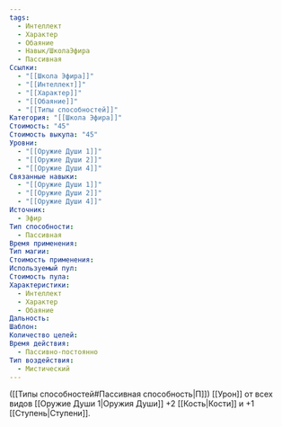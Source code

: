 ```yaml
---
tags:
  - Интеллект
  - Характер
  - Обаяние
  - Навык/ШколаЭфира
  - Пассивная
Ссылки:
  - "[[Школа Эфира]]"
  - "[[Интеллект]]"
  - "[[Характер]]"
  - "[[Обаяние]]"
  - "[[Типы способностей]]"
Категория: "[[Школа Эфира]]"
Стоимость: "45"
Стоимость выкупа: "45"
Уровни:
  - "[[Оружие Души 1]]"
  - "[[Оружие Души 2]]"
  - "[[Оружие Души 4]]"
Связанные навыки:
  - "[[Оружие Души 1]]"
  - "[[Оружие Души 2]]"
  - "[[Оружие Души 4]]"
Источник:
  - Эфир
Тип способности:
  - Пассивная
Время применения: 
Тип магии: 
Стоимость применения: 
Используемый пул: 
Стоимость пула: 
Характеристики:
  - Интеллект
  - Характер
  - Обаяние
Дальность: 
Шаблон: 
Количество целей: 
Время действия:
  - Пассивно-постоянно
Тип воздействия:
  - Мистический
---
```

 ([[Типы способностей#Пассивная способность|П]]) [[Урон]] от всех видов [[Оружие Души 1|Оружия Души]] +2 [[Кость|Кости]] и +1 [[Ступень|Ступени]]. 